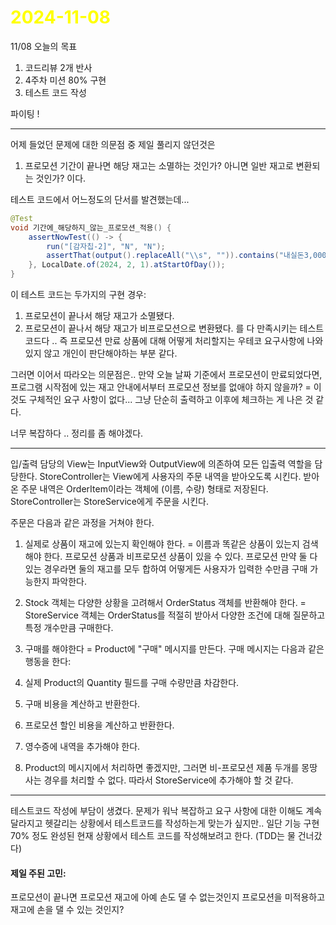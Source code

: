 # <span style="color:yellow">2024-11-08</span>
11/08 오늘의 목표
1. 코드리뷰 2개 반사
2. 4주차 미션 80% 구현
3. 테스트 코드 작성

파이팅 !

- - -

어제 들었던 문제에 대한 의문점 중 제일 풀리지 않던것은
1. 프로모션 기간이 끝나면 해당 재고는 소멸하는 것인가? 아니면 일반 재고로 변환되는 것인가? 이다.

테스트 코드에서 어느정도의 단서를 발견했는데... 

```java
@Test  
void 기간에_해당하지_않는_프로모션_적용() {  
    assertNowTest(() -> {  
        run("[감자칩-2]", "N", "N");  
        assertThat(output().replaceAll("\\s", "")).contains("내실돈3,000");  
    }, LocalDate.of(2024, 2, 1).atStartOfDay());  
}
```

이 테스트 코드는 두가지의 구현 경우: 
1. 프로모션이 끝나서 해당 재고가 소멸됐다.
2. 프로모션이 끝나서 해당 재고가 비프로모션으로 변환됐다.
를 다 만족시키는 테스트코드다 .. 즉 프로모션 만료 상품에 대해 어떻게 처리할지는 우테코 요구사항에 나와있지 않고 개인이 판단해야하는 부분 같다.

그러면 이어서 따라오는 의문점은.. 만약 오늘 날짜 기준에서 프로모션이 만료되었다면, 프로그램 시작점에 있는 재고 안내에서부터 프로모션 정보를 없애야 하지 않을까?
= 이것도 구체적인 요구 사항이 없다... 그냥 단순히 출력하고 이후에 체크하는 게 나은 것 같다.


너무 복잡하다 .. 정리를 좀 해야겠다.







- - -

입/출력 담당의 View는 InputView와 OutputView에 의존하여 모든 입출력 역할을 담당한다.
StoreController는 View에게 사용자의 주문 내역을 받아오도록 시킨다.
받아온 주문 내역은 OrderItem이라는 객체에 (이름, 수량) 형태로 저장된다.
StoreController는 StoreService에게 주문을 시킨다.

주문은 다음과 같은 과정을 거쳐야 한다.

1. 실제로 상품이 재고에 있는지 확인해야 한다.
= 이름과 똑같은 상품이 있는지 검색해야 한다. 프로모션 상품과 비프로모션 상품이 있을 수 있다. 프로모션 만약 둘 다 있는 경우라면 둘의 재고를 모두 합하여 어떻게든 사용자가 입력한 수만큼 구매 가능한지 파악한다.

2. Stock 객체는 다양한 상황을 고려해서 OrderStatus 객체를 반환해야 한다.
= StoreService 객체는 OrderStatus를 적절히 받아서 다양한 조건에 대해 질문하고 특정 개수만큼 구매한다.

3. 구매를 해야한다
= Product에 "구매" 메시지를 만든다. 구매 메시지는 다음과 같은 행동을 한다:
1. 실제 Product의 Quantity 필드를 구매 수량만큼 차감한다.
2. 구매 비용을 계산하고 반환한다.
3. 프로모션 할인 비용을 계산하고 반환한다.

4. 영수증에 내역을 추가해야 한다.
1. Product의 메시지에서 처리하면 좋겠지만, 그러면 비-프로모션 제품 두개를 몽땅 사는 경우를 처리할 수 없다. 따라서 StoreService에 추가해야 할 것 같다.

- - -

테스트코드 작성에 부담이 생겼다. 문제가 워낙 복잡하고 요구 사항에 대한 이해도 계속 달라지고 헷갈리는 상황에서 테스트코드를 작성하는게 맞는가 싶지만.. 일단 기능 구현 70% 정도 완성된 현재 상황에서 테스트 코드를 작성해보려고 한다. (TDD는 물 건너갔다)



#### 제일 주된 고민:
프로모션이 끝나면 프로모션 재고에 아예 손도 댈 수 없는것인지 프로모션을 미적용하고 재고에 손을 댈 수 있는 것인지?
